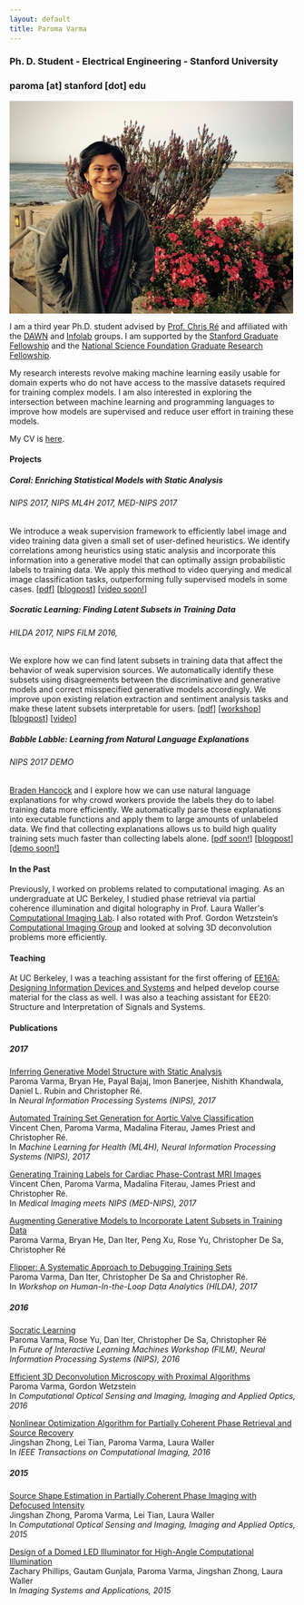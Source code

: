 ```yaml
---
layout: default
title: Paroma Varma
---
```

### Ph. D. Student - Electrical Engineering - Stanford University  

### paroma [at] stanford [dot] edu
<img src="profile.jpg" align="middle"/>

I am a third year Ph.D. student advised by [Prof. Chris
Ré](http://cs.stanford.edu/people/chrismre/) and affiliated with
the [DAWN](http://dawn.cs.stanford.edu) and [Infolab](http://infolab.stanford.edu) groups. I am supported by the [Stanford Graduate Fellowship](https://vpge.stanford.edu/fellowships-funding/sgf/details) and the [National Science Foundation Graduate Research Fellowship](https://www.nsfgrfp.org).

My research interests revolve making machine learning easily usable for domain experts who do not have access to the massive datasets required for training complex models. I am also interested in exploring the intersection between machine learning and programming languages to improve how models are supervised and reduce user effort in training these models. 

My CV is [here](cv.pdf).

#### Projects
##### Coral: Enriching Statistical Models with Static Analysis
###### NIPS 2017, NIPS ML4H 2017, MED-NIPS 2017
We introduce a weak supervision framework to efficiently label image and video training data given a small set of user-defined heuristics. We identify correlations among heuristics using static analysis and incorporate this information into a generative model that can optimally assign probabilistic labels to training data. We apply this method to video querying and medical image classification tasks, outperforming fully supervised models in some cases. 
[[pdf](https://arxiv.org/abs/1709.02477)] [[blogpost](http://dawn.cs.stanford.edu/2017/09/14/coral/)] [[video soon!]()]

##### Socratic Learning: Finding Latent Subsets in Training Data
###### HILDA 2017, NIPS FILM 2016,
We explore how we can find latent subsets in training data that affect the behavior of weak supervision sources. We automatically identify these subsets using disagreements between the discriminative and generative models and correct misspecified generative models accordingly. We improve upon existing relation extraction and sentiment analysis tasks and make these latent subsets interpretable for users. 
[[pdf](https://arxiv.org/abs/1610.08123)] [[workshop](flipper.pdf)] [[blogpost](http://hazyresearch.github.io/snorkel/blog/socratic_learning.html])] [[video](https://www.youtube.com/watch?v=0gRNochbK9c)] 

##### Babble Labble: Learning from Natural Language Explanations
###### NIPS 2017 DEMO
[Braden Hancock](https://www.bradenhancock.com/) and I explore how we can use natural language explanations for why crowd workers provide the labels they do to label training data more efficiently. We automatically parse these explanations into executable functions and apply them to large amounts of unlabeled data. We find that collecting explanations allows us to build high quality training sets much faster than collecting labels alone. [[pdf soon!]()] [[blogpost](https://hazyresearch.github.io/snorkel/blog/babble_labble.html)] [[demo soon!]]()

#### In the Past
Previously, I worked on problems related to computational imaging. As an undergraduate at UC Berkeley, I studied phase retrieval via partial coherence
illumination and digital holography in Prof. Laura Waller's [Computational Imaging
Lab](http://www.laurawaller.com/). I also rotated with Prof. Gordon Wetzstein’s [Computational Imaging
Group](http://www.computationalimaging.org) and looked at solving 3D
deconvolution problems more efficiently.

#### Teaching
At UC Berkeley, I was a teaching assistant for the first offering of [EE16A: Designing Information Devices and Systems](https://inst.eecs.berkeley.edu/~ee16a/) and helped develop course material for the class as well. I was also a teaching assistant for EE20: Structure and Interpretation of Signals and Systems. 


#### Publications
##### 2017
[Inferring Generative Model Structure with Static Analysis](https://arxiv.org/abs/1709.02477)  
Paroma Varma, Bryan He, Payal Bajaj, Imon Banerjee, Nishith Khandwala, Daniel L. Rubin and Christopher Ré.  
In *Neural Information Processing Systems (NIPS), 2017*

[Automated Training Set Generation for Aortic Valve Classification]()  
Vincent Chen, Paroma Varma, Madalina Fiterau, James Priest  and Christopher Ré.  
In *Machine Learning for Health (ML4H), Neural Information Processing Systems (NIPS), 2017*

[Generating Training Labels for Cardiac Phase-Contrast MRI Images]()  
Vincent Chen, Paroma Varma, Madalina Fiterau, James Priest  and Christopher Ré.  
In *Medical Imaging meets NIPS (MED-NIPS), 2017*

[Augmenting Generative Models to Incorporate Latent Subsets in Training Data](https://arxiv.org/abs/1610.08123)  
Paroma Varma, Bryan He, Dan Iter, Peng Xu, Rose Yu, Christopher De Sa, Christopher Ré  

[Flipper: A Systematic Approach to Debugging Training Sets](flipper.pdf)  
Paroma Varma, Dan Iter, Christopher De Sa and Christopher Ré.  
In *Workshop on Human-In-the-Loop Data Analytics (HILDA), 2017*

##### 2016
[Socratic Learning](http://www.filmnips.com/wp-content/uploads/2016/11/FILM-NIPS2016_paper_9.pdf)  
Paroma Varma, Rose Yu, Dan Iter, Christopher De Sa, Christopher Ré  
In *Future of Interactive Learning Machines Workshop (FILM), Neural Information Processing Systems (NIPS), 2016*

[Efficient 3D Deconvolution Microscopy with Proximal Algorithms](https://www.osapublishing.org/abstract.cfm?uri=ISA-2016-JT3A.44)  
Paroma Varma, Gordon Wetzstein  
In *Computational Optical Sensing and Imaging, Imaging and Applied Optics, 2016*

[Nonlinear Optimization Algorithm for Partially Coherent Phase Retrieval and Source Recovery](http://ieeexplore.ieee.org/abstract/document/7476825/)  
Jingshan Zhong, Lei Tian, Paroma Varma, Laura Waller  
In *IEEE Transactions on Computational Imaging, 2016*

##### 2015
[Source Shape Estimation in Partially Coherent Phase Imaging with Defocused Intensity](https://www.osapublishing.org/abstract.cfm?uri=COSI-2015-CTh1E.5)  
Jingshan Zhong, Paroma Varma, Lei Tian, Laura Waller  
In *Computational Optical Sensing and Imaging, Imaging and Applied Optics, 2015*

[Design of a Domed LED Illuminator for High-Angle Computational Illumination](https://www.osapublishing.org/abstract.cfm?uri=isa-2015-ITh1A.2)  
Zachary Phillips, Gautam Gunjala, Paroma Varma, Jingshan Zhong, Laura Waller  
In *Imaging Systems and Applications, 2015*








